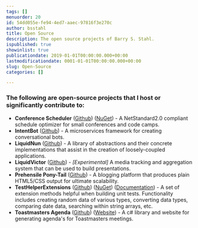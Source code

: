 ```yaml
---
tags: []
menuorder: 20
id: 54dd055e-fe94-4ed7-aaec-97816f3e270c
author: bsstahl
title: Open Source
description: The open source projects of Barry S. Stahl.
ispublished: true
showinlist: true
publicationdate: 2019-01-01T00:00:00.000+00:00
lastmodificationdate: 0001-01-01T00:00:00.000+00:00
slug: Open-Source
categories: []

---
```

### The following are open-source projects that I host or significantly contribute to:

* **Conference Scheduler** ([Github](https://github.com/bsstahl/conferencescheduler)) ([NuGet](https://www.nuget.org/packages/ConferenceScheduleOptimizer/)) - A NetStandard2.0 compliant schedule optimizer for small conferences and code camps.
* **IntentBot** ([Github](https://github.com/bsstahl/IntentBot)) - A microservices framework for creating conversational bots.
* **LiquidNun** ([Github](https://github.com/bsstahl/LiquidNun/)) - A library of abstractions and their concrete implementations that assist in the creation of loosely-coupled applications.
* **LiquidVictor** ([Github](https://github.com/bsstahl/liquidvictor)) - _\[Experimental\]_ A media tracking and aggregation system that can be used to build presentations.
* **Prehensile Pony-Tail** ([Github](https://github.com/bsstahl/pptail/)) - A blogging platform that produces plain HTML5/CSS output for ultimate scalability.
* **TestHelperExtensions** ([Github](https://github.com/bsstahl/testhelperextensions/)) ([NuGet](https://www.nuget.org/packages/TestHelperExtensions/)) ([Documentation](http://testhelperextensions.cognitiveinheritance.com/)) - A set of extension methods helpful when building unit tests. Functionality includes creating random data of various types, converting data types, comparing date data, searching within string arrays, etc.
* **Toastmasters Agenda** ([Github](https://github.com/bsstahl/ToastmastersAgenda)) ([Website](http://agendaweb.cfapps.io/)) - A c# library and website for generating agenda's for Toastmasters meetings.